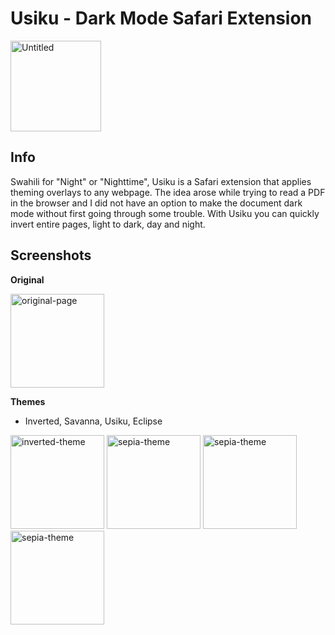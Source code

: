 # Usiku - Dark Mode Safari Extension
<img width="145" alt="Untitled" src="https://github.com/samroman3/usiku/assets/52180475/934b2de7-dd12-4cf5-8008-32a302b23244">

## Info

Swahili for "Night" or "Nighttime", Usiku is a Safari extension that applies theming overlays to any webpage. The idea arose while trying to read a PDF in the browser and I did not have an option to make the document dark mode without first going through some trouble. 
With Usiku you can quickly invert entire pages, light to dark, day and night.

## Screenshots
**Original**

<img width="150" alt="original-page" src="https://github.com/samroman3/usiku/assets/52180475/672381d6-0a6f-4010-a0f2-dca003a29b1d">

**Themes**
- Inverted, Savanna, Usiku, Eclipse
<img width="150" alt="inverted-theme" src="https://github.com/samroman3/usiku/assets/52180475/2b28ad42-7198-4639-ac35-a98315a1fc41">
<img width="150" alt="sepia-theme" src="https://github.com/samroman3/usiku/assets/52180475/efb1ff53-d930-4a49-a15e-ee7ef2154134">
<img width="150" alt="sepia-theme" src="https://github.com/samroman3/usiku/assets/52180475/60b281b3-6cad-4112-995d-512931f82192">
<img width="150" alt="sepia-theme" src="https://github.com/samroman3/usiku/assets/52180475/2dd5c168-3a2b-4308-82f7-1120d39daf00">
